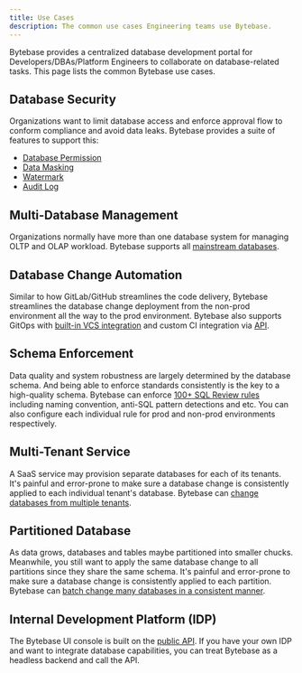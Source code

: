 ```yaml
---
title: Use Cases
description: The common use cases Engineering teams use Bytebase.
---
```


Bytebase provides a centralized database development portal for Developers/DBAs/Platform Engineers to collaborate on database-related tasks. This page lists the common Bytebase use cases.

## Database Security

Organizations want to limit database access and enforce approval flow to conform compliance and avoid data leaks. Bytebase provides a suite of features to support this:

- [Database Permission](/docs/security/database-permission/overview)
- [Data Masking](/docs/security/data-masking/overview)
- [Watermark](/docs/security/watermark)
- [Audit Log](/docs/security/audit-log)

## Multi-Database Management

Organizations normally have more than one database system for managing OLTP and OLAP workload. Bytebase supports all [mainstream databases](/docs/introduction/supported-databases).

## Database Change Automation

Similar to how GitLab/GitHub streamlines the code delivery, Bytebase streamlines the database change deployment from the non-prod environment all the way to the prod environment. Bytebase also supports GitOps with [built-in VCS integration](/docs/vcs-integration/overview) and custom CI integration via [API](/docs/api/overview/).

## Schema Enforcement

Data quality and system robustness are largely determined by the database schema. And being able to enforce standards consistently is the key to a high-quality schema. Bytebase can enforce [100+ SQL Review rules](/docs/sql-review/overview) including naming convention, anti-SQL pattern detections and etc. You can also configure each individual rule for prod and non-prod environments respectively.

## Multi-Tenant Service

A SaaS service may provision separate databases for each of its tenants. It's painful and error-prone to make sure a database change is consistently applied to each individual tenant's database. Bytebase can [change databases from multiple tenants](/docs/change-database/batch-change/#change-databases-from-multiple-tenants).

## Partitioned Database

As data grows, databases and tables maybe partitioned into smaller chucks. Meanwhile, you still want to
apply the same database change to all partitions since they share the same schema. It's painful and error-prone to make sure a database change is consistently applied to each partition. Bytebase can [batch change many databases in a consistent manner](/docs/change-database/batch-change/#change-database-group).

## Internal Development Platform (IDP)

The Bytebase UI console is built on the [public API](/docs/api/overview/). If you have your own IDP
and want to integrate database capabilities, you can treat Bytebase as a headless backend and call the API.
